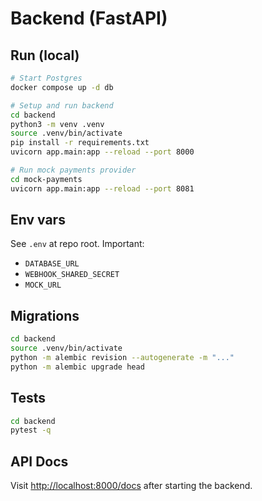 # Backend (FastAPI)

## Run (local)

```bash
# Start Postgres
docker compose up -d db

# Setup and run backend
cd backend
python3 -m venv .venv
source .venv/bin/activate
pip install -r requirements.txt
uvicorn app.main:app --reload --port 8000

# Run mock payments provider
cd mock-payments
uvicorn app.main:app --reload --port 8081
```

## Env vars

See `.env` at repo root. Important:

- `DATABASE_URL`
- `WEBHOOK_SHARED_SECRET`
- `MOCK_URL`

## Migrations

```bash
cd backend
source .venv/bin/activate
python -m alembic revision --autogenerate -m "..."
python -m alembic upgrade head
```

## Tests

```bash
cd backend
pytest -q
```

## API Docs

Visit [http://localhost:8000/docs](http://localhost:8000/docs) after starting the backend.
